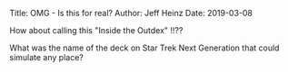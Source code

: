 Title: OMG - Is this for real?
Author: Jeff Heinz
Date: 2019-03-08

How about calling this "Inside the Outdex" !!??

What was the name of the deck on Star Trek Next Generation that could simulate any place?
